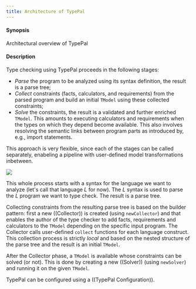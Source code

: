 ```yaml
---
title: Architecture of TypePal
---
```

  
#### Synopsis

Architectural overview of TypePal

#### Description

Type checking using TypePal proceeds in the following stages:

* _Parse_ the program to be analyzed using its syntax definition, the result is a parse tree;
* _Collect_ constraints (facts, calculators, and requirements) from the parsed program and build an initial `TModel` 
  using these collected constraints;
* _Solve_ the constraints, the result is a validated and further enriched `TModel`. 
  This amounts to executing calculators and requirements when the types on which they depend become available. 
  This also involves resolving the semantic links between program parts as introduced by, e.g., import statements.

This approach is very flexible, since each of the stages can be called separately, enabeling a pipeline with 
user-defined model transformations inbetween.

![]((Architecture.png))

This whole process starts with a syntax for the language we want to analyze (let's call that language _L_ for now). 
The _L_ syntax is used to parse the _L_ program we want to type check. The result is a parse tree.

Collecting constraints from the resulting parse tree is based on the builder pattern:
first a new ((Collector)) is created (using `newCollector`) and that enables the author of the type checker
to add facts, requirements and calculators to the `TModel` depending on the specific input program.
The Collector calls user-defined `collect` functions for each language construct.
This collection process is strictly _local_ and based
on the nested structure of the parse tree and the result is an initial `TModel`.

After the Collector phase, a `TModel` is available whose constraints can be solved (or not).
This is done by creating a new ((Solver)) (using `newSolver`) and running it on the given `TModel`.

TypePal can be configured using a ((TypePal Configuration)).
